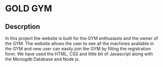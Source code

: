 # GOLD GYM

## Descrption

In this project the website is built for the GYM enthusiasts and the owner of the GYM. The website allows the user to see all the machines available in the GYM and new user can easily join the GYM by filling 
the registration form. We have used the HTML, CSS and little bit of Javascript along with the Monogdb Database and Node js. 


